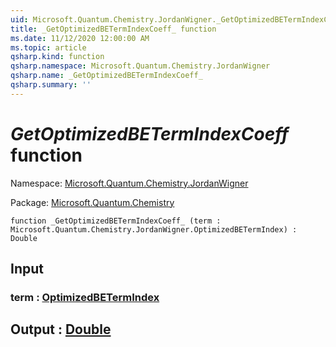 ```yaml
---
uid: Microsoft.Quantum.Chemistry.JordanWigner._GetOptimizedBETermIndexCoeff_
title: _GetOptimizedBETermIndexCoeff_ function
ms.date: 11/12/2020 12:00:00 AM
ms.topic: article
qsharp.kind: function
qsharp.namespace: Microsoft.Quantum.Chemistry.JordanWigner
qsharp.name: _GetOptimizedBETermIndexCoeff_
qsharp.summary: ''
---
```


# _GetOptimizedBETermIndexCoeff_ function

Namespace: [Microsoft.Quantum.Chemistry.JordanWigner](xref:Microsoft.Quantum.Chemistry.JordanWigner)

Package: [Microsoft.Quantum.Chemistry](https://nuget.org/packages/Microsoft.Quantum.Chemistry)




```qsharp
function _GetOptimizedBETermIndexCoeff_ (term : Microsoft.Quantum.Chemistry.JordanWigner.OptimizedBETermIndex) : Double
```


## Input

### term : [OptimizedBETermIndex](xref:Microsoft.Quantum.Chemistry.JordanWigner.OptimizedBETermIndex)





## Output : [Double](xref:microsoft.quantum.lang-ref.double)

